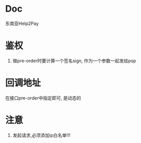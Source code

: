 Doc
==============
东南亚Help2Pay


鉴权
===============
1. 做pre-order时要计算一个签名sign, 作为一个参数一起发给psp

回调地址
==============
在接口pre-order中指定即可, 是动态的


注意
==============
1. 发起请求,必须添加ip白名单!!!
